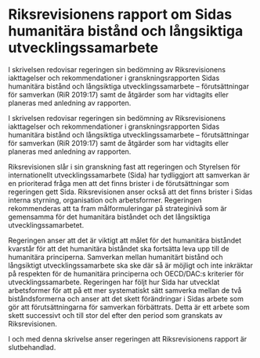 # Riksrevisionens rapport om Sidas humanitära bistånd och långsiktiga utvecklingssamarbete

I skrivelsen redovisar regeringen sin bedömning av Riksrevisionens iakttagelser och rekommendationer i granskningsrapporten Sidas humanitära bistånd och långsiktiga utvecklingssamarbete – förutsättningar för samverkan (RiR 2019:17) samt de åtgärder som har vidtagits eller planeras med anledning av rapporten.

I skrivelsen redovisar regeringen sin bedömning av Riksrevisionens iakttagelser och rekommendationer i granskningsrapporten Sidas humanitära bistånd och långsiktiga utvecklingssamarbete – förutsättningar för samverkan (RiR 2019:17) samt de åtgärder som har vidtagits eller planeras med anledning av rapporten.

Riksrevisionen slår i sin granskning fast att regeringen och Styrelsen för internationellt utvecklingssamarbete (Sida) har tydliggjort att samverkan är en prioriterad fråga men att det finns brister i de förutsättningar som regeringen gett Sida. Riksrevisionen anser också att det finns brister i Sidas interna styrning, organisation och arbetsformer. Regeringen rekommenderas att ta fram målformuleringar på strateginivå som är gemensamma för det humanitära biståndet och det långsiktiga utvecklingssamarbetet.

Regeringen anser att det är viktigt att målet för det humanitära biståndet kvarstår för att det humanitära biståndet ska fortsätta leva upp till de humanitära principerna. Samverkan mellan humanitärt bistånd och långsiktigt utvecklingssamarbete ska ske där så är möjligt och inte inkräktar på respekten för de humanitära principerna och OECD/DAC:s kriterier för utvecklingssamarbete. Regeringen har följt hur Sida har utvecklat arbetsformer för att på ett mer systematiskt sätt samverka mellan de två biståndsformerna och anser att det skett förändringar i Sidas arbete som gör att förutsättningarna för samverkan förbättrats. Detta är ett arbete som skett successivt och till stor del efter den period som granskats av Riksrevisionen.

I och med denna skrivelse anser regeringen att Riksrevisionens rapport är slutbehandlad.
